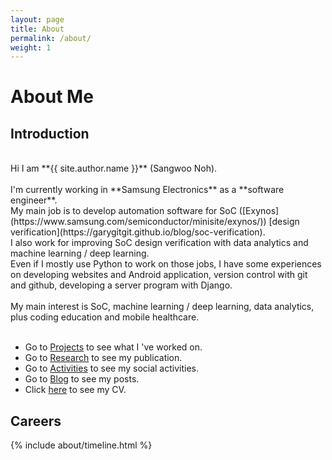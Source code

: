 ```yaml
---
layout: page
title: About
permalink: /about/
weight: 1
---
```


# **About Me**

## **Introduction** 
<br>
Hi I am **{{ site.author.name }}** (Sangwoo Noh). <br><br>
I'm currently working in **Samsung Electronics** as a **software engineer**. <br>
My main job is to develop automation software for SoC ([Exynos](https://www.samsung.com/semiconductor/minisite/exynos/)) [design verification](https://garygitgit.github.io/blog/soc-verification). <br>
I also work for improving SoC design verification with data analytics and machine learning / deep learning. <br>
Even if I mostly use Python to work on those jobs, I have some experiences on developing websites and Android application, version control with git and github, developing a server program with Django.<br><br>
My main interest is SoC, machine learning / deep learning, data analytics, plus coding education and mobile healthcare. <br><br>

- Go to [Projects](https://garygitgit.github.io/projects/) to see what I 've worked on. <br>
- Go to [Research](https://garygitgit.github.io/research/) to see my publication. <br>
- Go to [Activities](https://garygitgit.github.io/activities/) to see my social activities. <br>
- Go to [Blog](https://garygitgit.github.io/blog/) to see my posts. <br>
- Click [here]((https://drive.google.com/file/d/1xxH-xfvY2-Ccb033d1JmElHPqVozcAsM/view?usp=sharing)) to see my CV. <br>



<!-- <div class="row">
{% include about/skills.html title="Programming Skills" source=site.data.programming-skills %}
{% include about/skills.html title="Other Skills" source=site.data.other-skills %}
</div> -->
## **Careers**

<div class="row">
{% include about/timeline.html %}
</div><br>

